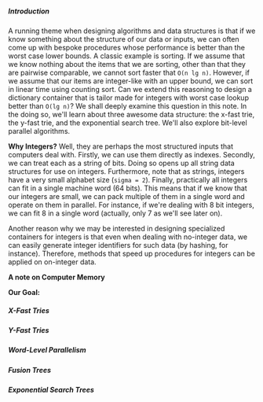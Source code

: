 ##### Introduction
A running theme when designing algorithms and data structures is that if we know something about the structure of our data or inputs, we can often come up with bespoke procedures whose performance is better than the worst case lower bounds. A classic example is sorting. If we assume that we know nothing about the items that we are sorting, other than that they are pairwise comparable, we cannot sort faster that `O(n lg n)`. However, if we assume that our items are integer-like with an upper bound, we can sort in linear time using counting sort. Can we extend this reasoning to design a dictionary container that is tailor made for integers with worst case lookup better than `O(lg n)`? We shall deeply examine this question in this note. In the doing so, we'll learn about three awesome data structure: the x-fast trie, the y-fast trie, and the exponential search tree. We'll also explore bit-level parallel algorithms.

**Why Integers?** Well, they are perhaps the most structured inputs that computers deal with. Firstly, we can use them directly as indexes. Secondly, we can treat each as a string of bits. Doing so opens up all string data structures for use on integers. Furthermore, note that as strings, integers have a very small alphabet size (`sigma = 2`). Finally, practically all integers can fit in a single machine word (64 bits). This means that if we know that our integers are small, we can pack multiple of them in a single word and operate on them in parallel. For instance, if we're dealing with 8 bit integers, we can fit 8 in a single word (actually, only 7 as we'll see later on). 

Another reason why we may be interested in designing specialized containers for integers is that even when dealing with no-integer data, we can easily generate integer identifiers for such data (by hashing, for instance). Therefore, methods that speed up procedures for integers can be applied on on-integer data.

**A note on Computer Memory**

**Our Goal:**
##### X-Fast Tries

##### Y-Fast Tries

##### Word-Level Parallelism

##### Fusion Trees

##### Exponential Search Trees